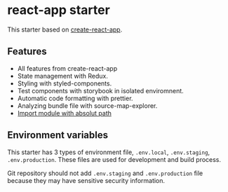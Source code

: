# react-app starter

This starter based on [create-react-app](https://github.com/facebookincubator/create-react-app).

## Features

- All features from create-react-app
- State management with Redux.
- Styling with styled-components.
- Test components with storybook in isolated enviromnent.
- Automatic code formatting with prettier.
- Analyzing bundle file with source-map-explorer.
- [Import module with absolut path](https://medium.com/@ktruong008/absolute-imports-with-create-react-app-4338fbca7e3d)

## Environment variables

This starter has 3 types of environment file, `.env.local`, `.env.staging`, `.env.production`. These files are used for development and build process.

Git repository should not add `.env.staging` and `.env.production` file because they may have sensitive security information.
